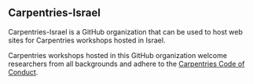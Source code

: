 ## Carpentries-Israel

<!--

**Here are some ideas to get you started:**

🙋‍♀️ A short introduction - what is your organization all about?
🌈 Contribution guidelines - how can the community get involved?
👩‍💻 Useful resources - where can the community find your docs? Is there anything else the community should know?
🍿 Fun facts - what does your team eat for breakfast?
🧙 Remember, you can do mighty things with the power of [Markdown](https://docs.github.com/github/writing-on-github/getting-started-with-writing-and-formatting-on-github/basic-writing-and-formatting-syntax)
-->

Carpentries-Israel is a GitHub organization that can be used to host web sites for Carpentries workshops hosted in Israel.

Carpentries workshops hosted in this GitHub organization welcome researchers from all backgrounds and adhere to the [Carpentries Code of Conduct](https://docs.carpentries.org/topic_folders/policies/code-of-conduct.html).
